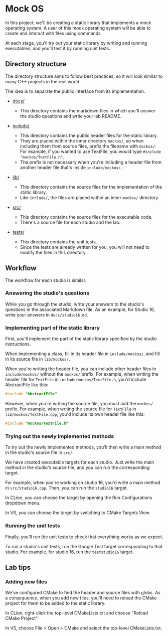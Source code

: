 # Mock OS
In this project, we'll be creating a static library that
implements a mock operating system.
A user of this mock operating system will be able to
create and interact with files using commands.

At each stage, you'll try out your static library by writing and running executables,
and you'll test it by running unit tests.

## Directory structure
The directory structure aims to follow best practices,
so it will look similar to many C++ projects in the real world.

The idea is to separate the public interface from its implementation.

- [docs/](./docs)
  - This directory contains the markdown files in which you'll answer
    the studio questions and write your lab README.

- [include/](./include)
  - This directory contains the public header files for the static library.
  - They are placed within the inner directory `mockos/`,
    so when including them from source files, prefix the filename with `mockos/`.
    For example, if you wanted to use TextFile, you would type
    `#include "mockos/TextFile.h"`.
  - The prefix is not necessary when
    you're including a header file from another header file that's inside `include/mockos/`.
- [lib/](./lib)
  - This directory contains the source files for the implementation of the static library.
  - Like `include/`, the files are placed within an inner `mockos/` directory.
- [src/](./src)
  - This directory contains the source files for the executable code.
  - There's a source file for each studio and the lab.
- [tests/](./tests)
  - This directory contains the unit tests.
  - Since the tests are already written for you, you will not need to modify the files in this directory.

## Workflow
The workflow for each studio is similar.

### Answering the studio's questions
While you go through the studio, write your answers to the studio's questions in the associated Markdown file.
As an example, for Studio 16, write your answers in `docs/studio16.md`.

### Implementing part of the static library
First, you'll implement the part of the static library
specified by the studio instructions.

When implementing a class, fill in its header file in `include/mockos/`,
and fill in its source file in `lib/mockos/`.

When you're writing the header file, you can include other header files in `include/mockos/` without the `mockos/` prefix.
For example, when writing the header file for `TextFile` in `include/mockos/TextFile.h`, you'd include AbstractFile like this:
```c++
#include "AbstractFile"
```

However, when you're writing the source file, you must add the `mockos/` prefix.
For example, when writing the source file for `TextFile` in `lib/mockos/TextFile.cpp`, you'd include its own header file like this:
```c++
#include "mockos/TextFile.h"
```

### Trying out the newly implemented methods
To try out the newly implemented methods,
you'll then write a main method in the studio's source file in `src/`.

We have created executable targets for each studio.
Just write the main method in the studio's source file,
and you can run the corresponding target.

For example, when you're working on studio 16,
you'd write a main method in `src/Studio16.cpp`.
Then, you can run the `studio16` target.

In CLion, you can choose the target by
opening the Run Configurations dropdown menu.

In VS, you can choose the target by
switching to CMake Targets View.

### Running the unit tests
Finally, you'll run the unit tests to check that everything works as we expect.

To run a studio's unit tests, run the Google Test target corresponding to that studio.
For example, for studio 16, run the `teststudio16` target.

## Lab tips
### Adding new files
We've configured CMake to find the header and source files with globs.
As a consequence, when you add new files, you'll need to reload the CMake project
for them to be added to the static library.

In CLion, right-click the top-level CMakeLists.txt
and choose "Reload CMake Project".

In VS, choose File > Open > CMake and select the top-level CMakeLists.txt.
